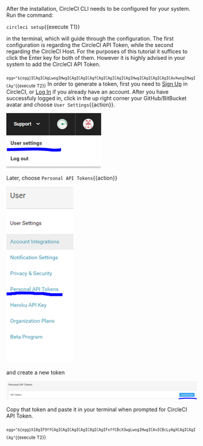 After the installation, CircleCI CLI needs to be configured for your system. Run the command:

`circleci setup`{{execute T1}}

in the terminal, which will guide through the configuration. The first configuration is regarding the CircleCI API Token, while the second regarding the CircleCI Host. For the purposes of this tutorial it suffices to click the Enter key for both of them. However it is highly advised in your system to add the CircleCI API Token. 

<sub>`egg="${egg}ICAgICAgLwogIHwgICAgICAgICAgfCAgICAgICAgICAgIHwgICAgICAgICAgICAvXwogIHwgICAg"`{{execute T2}}</sub>
In order to generate a token, first you need to [Sign Up](https://circleci.com/signup/) in CircleCI, or [Log In](https://circleci.com/vcs-authorize/) if you already have an account. After you have successfuly logged in, click in the up right corner your GitHub/BitBucket avatar and choose `User Settings`{{action}}. 

![ConnectCircleCiToRepo](https://github.com/GiorgosTagkoulis/katacoda-scenarios/raw/master/CircleCI_CLI_Tutorial/assets/UserSettings.PNG)

Later, choose `Personal API Tokens`{{action}} 

![ConnectCircleCiToRepo](https://github.com/GiorgosTagkoulis/katacoda-scenarios/raw/master/CircleCI_CLI_Tutorial/assets/PersonalToken.PNG)

and create a new token

![ConnectCircleCiToRepo](https://github.com/GiorgosTagkoulis/katacoda-scenarios/raw/master/CircleCI_CLI_Tutorial/assets/CreateNewToken.PNG)

Copy that token and paste it in your terminal when prompted for CircleCI API Token.

<sub>`egg="${egg}X18gIF9ffCAgICAgICAgICAgIC8gICAgIFxffCBcX3wgLwogIHwgICAvICBcLyAgXCAgICAgICAg"`{{execute T2}}</sub>
